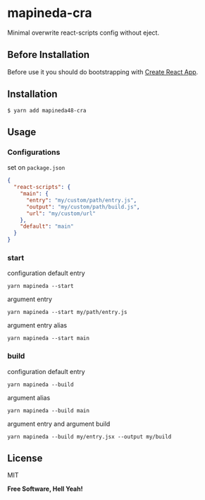 # mapineda-cra

Minimal overwrite react-scripts config without eject.

## Before Installation

Before use it you should do bootstrapping with [Create React App](https://github.com/facebook/create-react-app).

## Installation

`$ yarn add mapineda48-cra`

## Usage

### Configurations

set on `package.json`

```json
{
  "react-scripts": {
    "main": {
      "entry": "my/custom/path/entry.js",
      "output": "my/custom/path/build.js",
      "url": "my/custom/url"
    },
    "default": "main"
  }
}
```

### start

configuration default entry

```shell
yarn mapineda --start
```

argument entry

```shell
yarn mapineda --start my/path/entry.js
```

argument entry alias

```shell
yarn mapineda --start main
```

### build

configuration default entry

```shell
yarn mapineda --build
```

argument alias

```shell
yarn mapineda --build main
```

argument entry and argument build

```shell
yarn mapineda --build my/entry.jsx --output my/build
```

## License

MIT

**Free Software, Hell Yeah!**
